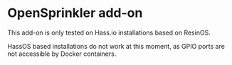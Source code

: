 # OpenSprinkler add-on

This add-on is only tested on Hass.io installations based on ResinOS. 

HassOS based installations do not work at this moment, as GPIO ports are not accessible by Docker containers.
